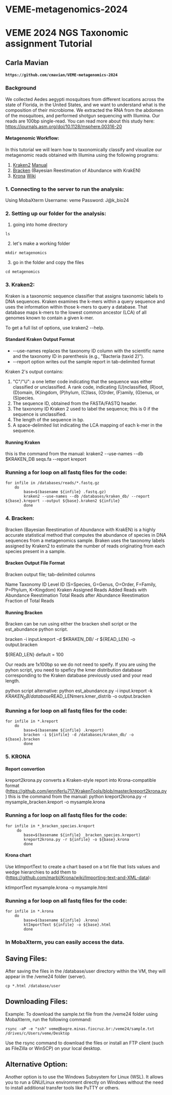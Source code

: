 # VEME-metagenomics-2024
# VEME 2024 NGS Taxonomic assignment Tutorial

## Carla Mavian

#### `https://github.com/cmavian/VEME-metagenomics-2024`

### Background
We collected Aedes aegypti mosquitoes from different locations across the state of Florida, in the United States, and we want to understand what is the composition of their microbiome. We extracted the RNA from the abdomen of the mosquitoes, and performed shotgun sequencing with Illumina. Our reads are 100bp single-read. You can read more about this study here: https://journals.asm.org/doi/10.1128/msphere.00316-20

#### Metagenomic Workflow: 
In this tutorial we will learn how to taxonomically classify and visualize our metagenomic reads obtained with Illumina using the following programs:

1. [Kraken2](https://ccb.jhu.edu/software/kraken2/index.shtml) [Manual](https://github.com/DerrickWood/kraken2/wiki/Manual)
2. [Bracken](https://ccb.jhu.edu/software/bracken/) (Bayesian Reestimation of Abundance with KrakEN) 
3. [Krona](https://github.com/marbl/Krona/wiki/KronaTools) [Wiki](https://github.com/marbl/Krona/wiki)

### 1. Connecting to the server to run the analysis:

Using MobaXterm
Username: veme 
Password: J@k_bio24


### 2. Setting up our folder for the analysis:

1. going into home directory

```
ls
```

2. let's make a working folder
 
```
mkdir metagenomics
```

3. go in the folder and copy the files

```
cd metagenomics
```


### 3. Kraken2: 
Kraken is a taxonomic sequence classifier that assigns taxonomic labels to DNA sequences. 
Kraken examines the k-mers within a query sequence and uses the information within those k-mers to query a database. That database maps k-mers to the lowest common ancestor (LCA) of all genomes known to contain a given k-mer.

To get a full list of options, use kraken2 --help.

#### Standard Kraken Output Format
* --use-names replaces the taxonomy ID column with the scientific name and the taxonomy ID in parenthesis (e.g., "Bacteria (taxid 2)"). 
* --report option writes out the sample report in tab-delimited format

Kraken 2's output contains:
1. "C"/"U": a one letter code indicating that the sequence was either classified or unclassified. A rank code, indicating (U)nclassified, (R)oot, (D)omain, (K)ingdom, (P)hylum, (C)lass, (O)rder, (F)amily, (G)enus, or (S)pecies. 
2. The sequence ID, obtained from the FASTA/FASTQ header.
3. The taxonomy ID Kraken 2 used to label the sequence; this is 0 if the sequence is unclassified.
4. The length of the sequence in bp.
5. A space-delimited list indicating the LCA mapping of each k-mer in the sequence.


#### Running Kraken
this is the command from the manual:
kraken2 --use-names --db $KRAKEN_DB seqs.fa --report kreport


### Running a for loop on all fastq files for the code:
	
```
for infile in /databases/reads/*.fastq.gz
	do
		base=$(basename ${infile} .fastq.gz)
		kraken2 --use-names --db /databases/kraken_db/ --report ${base}.kreport --output ${base}.kraken2 ${infile} 
        done
```  
	

### 4. Bracken:
Bracken (Bayesian Reestimation of Abundance with KrakEN) is a highly accurate statistical method that computes the abundance of species in DNA sequences from a metagenomics sample. 
Braken uses the taxonomy labels assigned by Kraken2 to estimate the number of reads originating from each species present in a sample.

#### Bracken Output File Format
Bracken output file; tab-delimited columns

Name
Taxonomy ID
Level ID (S=Species, G=Genus, O=Order, F=Family, P=Phylum, K=Kingdom)
Kraken Assigned Reads
Added Reads with Abundance Reestimation
Total Reads after Abundance Reestimation
Fraction of Total Reads

#### Running Bracken
Bracken can be run using either the bracken shell script or the est_abundance python script. 

bracken -i input.kreport -d $KRAKEN_DB/ -r ${READ_LEN} -o output.bracken


${READ_LEN} default =  100

Our reads are 1x100bp so we do not need to speify. If you are using the pyhon script, you need to speficy the kmer distribution database corresponding to the Kraken database previously used and your read length.  

python script alternative:
python est_abundance.py -i input.kreport -k $KRAKEN_DB/database$READ_LENmers.kmer_distrib -o output.bracken


### Running a for loop on all fastq files for the code:
	
```
for infile in *.kreport
	do
		base=$(basename ${infile} .kreport)
		bracken -i ${infile} -d /databases/kraken_db/ -o ${base}.bracken 
        done
``` 



### 5. KRONA

#### Report convertion 
kreport2krona.py converts a Kraken-style report into Krona-compatible format (https://github.com/jenniferlu717/KrakenTools/blob/master/kreport2krona.py)
this is the command from the manual:
python kreport2krona.py -r mysample_bracken.kreport -o mysample.krona


### Running a for loop on all fastq files for the code:

```
for infile in *_bracken_species.kreport
	 do
		base=$(basename ${infile} _bracken_species.kreport)
		kreport2krona.py -r ${infile} -o ${base}.krona
        done
```

#### Krona chart
Use ktImportText to create a chart based on a txt file that lists values and wedge hierarchies to add them to (https://github.com/marbl/Krona/wiki/Importing-text-and-XML-data):

ktImportText mysample.krona -o mysample.html


### Running a for loop on all fastq files for the code:

```
for infile in *.krona
	do
		base=$(basename ${infile} .krona)
		ktImportText ${infile} -o ${base}.html
        done
```
### In MobaXterm, you can easily access the data.

## Saving Files:
After saving the files in the /database/user directory within the VM, they will appear in the /veme24 folder (server).

```
cp *.html /database/user

```

## Downloading Files:
Example: To download the sample.txt file from the /veme24 folder using MobaXterm, run the following command:

```
rsync -aP -e "ssh" veme@bagre.minas.fiocruz.br:/veme24/sample.txt /drives/c/Users/veme/Desktop
```

Use the rsync command to download the files or install an FTP client (such as FileZilla or WinSCP) on your local desktop.

## Alternative Option:
Another option is to use the Windows Subsystem for Linux (WSL). 
It allows you to run a GNU/Linux environment directly on Windows without the need to install additional transfer tools like PuTTY or others.
